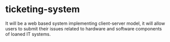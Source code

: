 # ticketing-system
It will be a web based system implementing client-server model, it will allow users to submit their issues related to hardware and software components of loaned IT systems.
